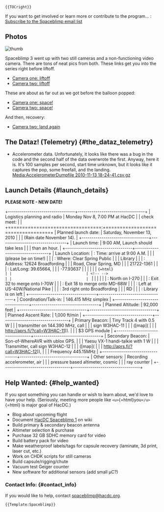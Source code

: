 ```{=mediawiki}
{{TOCright}}
```

If you want to get involved or learn more or contribute to the program...
:   [Subscribe to the Spaceblimp email
    list](http://hacdc.org/mailman/listinfo/spaceblimp)

## Photos

![ thumb](_SB3_teaser_image.jpg " thumb")

Spaceblimp 3 went up with two still cameras and a non-functioning video
camera. There are tons of neat pics from both. These links get you into
the series right before liftoff.

-   [Camera one:
    liftoff](http://gallery.jbwa.net/SpaceBlimp/SB3/Camera1/?g2_page=11)
-   [Camera two:
    liftoff](http://gallery.jbwa.net/SpaceBlimp/SB3/Camera2/?g2_page=6)

These are about as far out as we got before the balloon popped:

-   [Camera one:
    space!](http://gallery.jbwa.net/SpaceBlimp/SB3/Camera1/?g2_page=30)
-   [Camera two:
    space!](http://gallery.jbwa.net/SpaceBlimp/SB3/Camera2/?g2_page=38)

And then, recovery:

-   [Camera two: land
    again](http://gallery.jbwa.net/SpaceBlimp/SB3/Camera2/?g2_page=63)

## The Dataz! (Telemetry) {#the_dataz_telemetry}

-   Accelerometer data. Unfortunately, it looks like there was a bug in
    the code and the second half of the data overwrote the first.
    Anyway, here it is. It's 100 samples per second, start time unknown,
    but it looks like it captures the pop, some freefall, and the
    landing. [Media:AccelerometerDumpfile 2010-11-13
    18-24-41.csv.gz](Media:AccelerometerDumpfile_2010-11-13_18-24-41.csv.gz)

## Launch Details {#launch_details}

**PLEASE NOTE - NEW DATE!**

+----------------------------------+----------------------------------+
| Logistics planning and radio     | Monday Nov 8, 7:00 PM at HacDC   |
| check meet:                      |                                  |
+=================================:+==================================+
| Planned launch date:             | Saturday, November 13, 2010      |
|                                  | (Rain date November 14).         |
+----------------------------------+----------------------------------+
| Launch time:                     | 9:00 AM, Launch should take less |
|                                  | than an hour.                    |
+----------------------------------+----------------------------------+
| Launch Location:                 | :   Time: arrive at 9:00 A.M.    |
|                                  |     (please be on time!)         |
|                                  | :   Where: Clear Spring Public   |
|                                  |     Library                      |
|                                  | :   Address: 12624 Broadfording  |
|                                  |     Road, Clear Spring, MD       |
|                                  |     21722-1361                   |
|                                  | :   Lat/Long: 39.65664,          |
|                                  |     -77.93637                    |
|                                  |                                  |
|                                  | ```{=html}                       |
|                                  | <!-- -->                         |
|                                  | ```                              |
|                                  |                                  |
|                                  | :   North on I-270               |
|                                  | :   Exit 32 to merge onto I-70W  |
|                                  | :   Exit 18 to merge onto MD-68W |
|                                  | :   Left at US-40W/National Pike |
|                                  | :   3rd right onto Broadfording  |
|                                  |     RD                           |
|                                  | :   Library is on left           |
+----------------------------------+----------------------------------+
| Coordination/Talk-in:            | 146.415 MHz simplex              |
+----------------------------------+----------------------------------+
| Planned Altitude:                | 92,000 feet                      |
+----------------------------------+----------------------------------+
| Planned Ascent Rate:             | 1,000 ft/min                     |
+----------------------------------+----------------------------------+
| Primary Beacon:                  | Tiny Track 4 with 0.5 W          |
|                                  | transmitter on 144.390 MHz, call |
|                                  | sign W3HAC-11                    |
|                                  | ([map](                          |
|                                  | http://aprs.fi/?call=W3HAC-11)). |
|                                  | \$3 GPS module                   |
+----------------------------------+----------------------------------+
| Secondary Beacon:                | Son-of-WhereAVR with ublox GPS.  |
|                                  | Yaesu VX-1 handi-talkie with 1 W |
|                                  | Transmitter, call sign W3HAC-12  |
|                                  | ([map](                          |
|                                  | http://aprs.fi/?call=W3HAC-12)), |
|                                  | Frequency 445.15MHz              |
+----------------------------------+----------------------------------+
| Other sensors:                   | Recording accelerometer, air     |
|                                  | pressure based altimeter, cosmic |
|                                  | ray counter                      |
+----------------------------------+----------------------------------+

## Help Wanted: {#help_wanted}

If you spot something you can handle or wish to learn about, we'd love
to have your help. (Seriously, meeting more people like
`<u>`{=html}you`</u>`{=html} is major goal of HacDC.)

-   Blog about upcoming flight
-   Document [HacDC Spaceblimp 1](HacDC_Spaceblimp_1) on wiki
-   Build primary & secondary beacon antenna
-   Altimeter selection & purchase
-   Purchase 32 GB SDHC memory card for video
-   Build battery pack for video
-   Make weatherproof labels/tags for capsule recovery (laminate, 3d
    print, laser cut, etc.)
-   Work on CHDK scripts for still cameras
-   Build capsule/rigging/chute
-   Vacuum test Geiger counter
-   New software for additional sensors (add small μC?)

### Contact Info: {#contact_info}

If you would like to help, contact spaceblimp@hacdc.org.

```{=mediawiki}
{{Template:Spaceblimp}}
```
